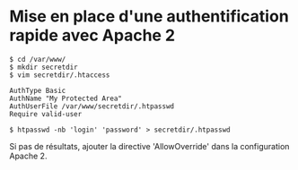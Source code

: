 # Mise en place d'une authentification rapide avec Apache 2

	$ cd /var/www/
	$ mkdir secretdir
	$ vim secretdir/.htaccess

	AuthType Basic
	AuthName "My Protected Area"
	AuthUserFile /var/www/secretdir/.htpasswd
	Require valid-user

	$ htpasswd -nb 'login' 'password' > secretdir/.htpasswd

Si pas de résultats, ajouter la directive 'AllowOverride' dans la configuration Apache 2.

